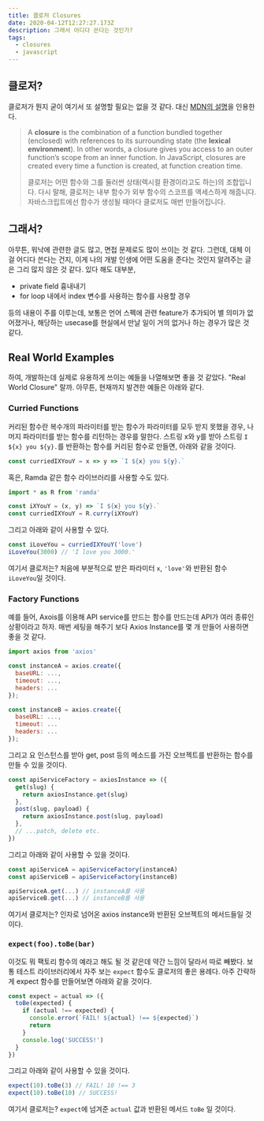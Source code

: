 ```yaml
---
title: 클로저 Closures
date: 2020-04-12T12:27:27.173Z
description: 그래서 어디다 쓴다는 것인가?
tags:
  - closures
  - javascript
---
```

## 클로저?

클로저가 뭔지 굳이 여기서 또 설명할 필요는 없을 것 같다. 대신 [MDN의 설명](https://developer.mozilla.org/en-US/docs/Web/JavaScript/Closures)을 인용한다.

> A **closure** is the combination of a function bundled together (enclosed) with references to its surrounding state (the **lexical environment**). In other words, a closure gives you access to an outer function’s scope from an inner function. In JavaScript, closures are created every time a function is created, at function creation time.
>
> 클로저는 어떤 함수와 그를 둘러싼 상태(렉시컬 환경이라고도 하는)의 조합입니다. 다시 말해, 클로저는 내부 함수가 외부 함수의 스코프를 액세스하게 해줍니다. 자바스크립트에선 함수가 생성될 때마다 클로저도 매번 만들어집니다.

## 그래서?

아무튼, 워낙에 관련한 글도 많고, 면접 문제로도 많이 쓰이는 것 같다. 그런데, 대체 이걸 어디다 쓴다는 건지, 이게 나의 개발 인생에 어떤 도움을 준다는 것인지 알려주는 글은 그리 많지 않은 것 같다. 있다 해도 대부분,

* private field 흉내내기
* for loop 내에서 index 변수를 사용하는 함수를 사용할 경우

등의 내용이 주를 이루는데, 보통은 언어 스펙에 관련 feature가 추가되어 별 의미가 없어졌거나, 해당하는 usecase를 현실에서 만날 일이 거의 없거나 하는 경우가 많은 것 같다.

## Real World Examples

하여, 개발하는데 실제로 유용하게 쓰이는 예들을 나열해보면 좋을 것 같았다. "Real World Closure" 랄까. 아무튼, 현재까지 발견한 예들은 아래와 같다.

### Curried Functions

커리된 함수란 복수개의 파라미터를 받는 함수가 파라미터를 모두 받지 못했을 경우, 나머지 파라미터를 받는 함수를 리턴하는 경우를 말한다. 스트링 x와 y를 받아 스트링 `I ${x} you ${y}.`를 반환하는 함수를 커리된 함수로 만들면, 아래와 같을 것이다.

```js
const curriedIXYouY = x => y => `I ${x} you ${y}.`
```

혹은, Ramda 같은 함수 라이브러리를 사용할 수도 있다.

```js
import * as R from 'ramda'

const iXYouY = (x, y) => `I ${x} you ${y}.`
const curriedIXYouY = R.curry(iXYouY)
```

그리고 아래와 같이 사용할 수 있다.

```js
const iLoveYou = curriedIXYouY('love')
iLoveYou(3000) // 'I love you 3000.'
```

여기서 클로저는? 처음에 부분적으로 받은 파라미터 `x`, `'love'`와 반환된 함수 `iLoveYou`일 것이다.

### Factory Functions

예를 들어, Axois를 이용해 API service를 만드는 함수를 만드는데 API가 여러 종류인 상황이라고 하자. 매번 세팅을 해주기 보다 Axios Instance를 몇 개 만들어 사용하면 좋을 것 같다. 

```js
import axios from 'axios'

const instanceA = axios.create({
  baseURL: ...,
  timeout: ...,
  headers: ...
});

const instanceB = axios.create({
  baseURL: ...,
  timeout: ...
  headers: ...
});
```

그리고 요 인스턴스를 받아 get, post 등의 메소드를 가진 오브젝트를 반환하는 함수를 만들 수 있을 것이다.

```js
const apiServiceFactory = axiosInstance => ({
  get(slug) {
    return axiosInstance.get(slug)
  },
  post(slug, payload) {
    return axiosInstance.post(slug, payload)
  },
  // ...patch, delete etc.
})
```

그리고 아래와 같이 사용할 수 있을 것이다.

```js
const apiServiceA = apiServiceFactory(instanceA)
const apiServiceB = apiServiceFactory(instanceB)

apiServiceA.get(...) // instanceA를 사용
apiServiceB.get(...) // instanceB를 사용
```

여기서 클로저는? 인자로 넘어온 axios instance와 반환된 오브젝트의 메서드들일 것이다.

### `expect(foo).toBe(bar)`

이것도 뭐 팩토리 함수의 예라고 해도 될 것 같은데 약간 느낌이 달라서 따로 빼봤다. 보통 테스트 라이브러리에서 자주 보는 `expect` 함수도 클로저의 좋은 용례다. 아주 간략하게 expect 함수를 만들어보면 아래와 같을 것이다.

```js
const expect = actual => ({
  toBe(expected) {
    if (actual !== expected) {
      console.error(`FAIL! ${actual} !== ${expected}`)
      return
    }
    console.log('SUCCESS!')
  }
})
```

그리고 아래와 같이 사용할 수 있을 것이다.

```js
expect(10).toBe(3) // FAIL! 10 !== 3
expect(10).toBe(10) // SUCCESS!
```

여기서 클로저는? `expect`에 넘겨준 `actual` 값과 반환된 메서드 `toBe` 일 것이다.
